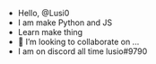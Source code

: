 - Hello, @Lusi0
- I am make Python and JS
- Learn make thing
- 💞️ I’m looking to collaborate on ...
- I am on discord all time lusio#9790

<!---
Lusi0/Lusi0 is a ✨ special ✨ repository because its `README.md` (this file) appears on your GitHub profile.
You can click the Preview link to take a look at your changes.
--->
